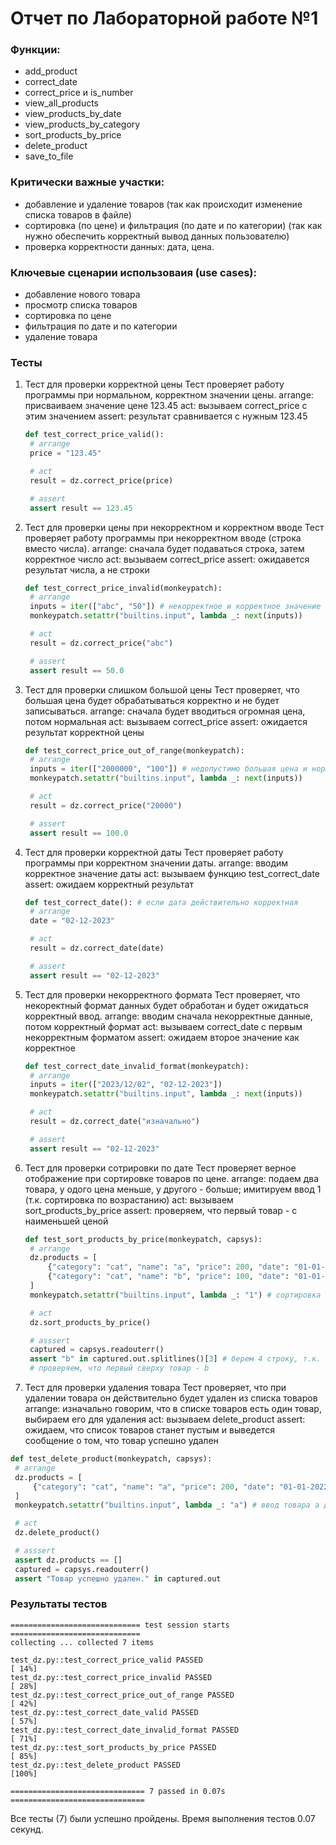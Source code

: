 # Отчет по Лабораторной работе №1

### Функции:
- add_product
- correct_date
- correct_price и is_number
- view_all_products
- view_products_by_date
- view_products_by_category
- sort_products_by_price
- delete_product
- save_to_file

### Критически важные участки:
- добавление и удаление товаров (так как происходит изменение списка товаров в файле)
- сортировка (по цене) и фильтрация (по дате и по категории) (так как нужно обеспечить корректный вывод данных пользователю)
- проверка корректности данных: дата, цена.

### Ключевые сценарии использоваия (use cases):
- добавление нового товара
- просмотр списка товаров
- сортировка по цене
- фильтрация по дате и по категории
- удаление товара

### Тесты
1. Тест для проверки корректной цены
   Тест проверяет работу программы при нормальном, корректном значении цены.
   arrange: присваиваем значение цене 123.45
   act: вызываем correct_price с этим значением
   assert: результат сравнивается с нужным 123.45

   ```python
   def test_correct_price_valid():
    # arrange
    price = "123.45"

    # act
    result = dz.correct_price(price)

    # assert
    assert result == 123.45
   ```
   
2. Тест для проверки цены при некорректном и корректном вводе
   Тест проверяет работу программы при некорректном вводе (строка вместо числа).
   arrange: cначала будет подаваться строка, затем корректное число
   act: вызываем correct_price
   assert: ожидавется результат числа, а не строки

   ```python
   def test_correct_price_invalid(monkeypatch):
    # arrange
    inputs = iter(["abc", "50"]) # некорректное и корректное значение
    monkeypatch.setattr("builtins.input", lambda _: next(inputs))

    # act
    result = dz.correct_price("abc")

    # assert
    assert result == 50.0
   ```

3. Тест для проверки слишком большой цены
   Тест проверяет, что большая цена будет обрабатываться корректно и не будет записываться.
   arrange: сначала будет вводиться огромная цена, потом нормальная
   act: вызываем correct_price
   assert: ожидается результат корректной цены

   ```python
   def test_correct_price_out_of_range(monkeypatch):
    # arrange
    inputs = iter(["2000000", "100"]) # недопустимо большая цена и нормальная
    monkeypatch.setattr("builtins.input", lambda _: next(inputs))

    # act
    result = dz.correct_price("20000")

    # assert
    assert result == 100.0
   ```

4. Тест для проверки корректной даты
   Тест проверяет работу программы при корректном значении даты.
   arrange: вводим корректное значение даты
   act: вызываем функцию test_correct_date
   assert: ожидаем корректный результат

   ```python
   def test_correct_date(): # если дата действительно корректная
    # arrange
    date = "02-12-2023"

    # act
    result = dz.correct_date(date)

    # assert
    assert result == "02-12-2023"
   ```
   
5. Тест для проверки некорректного формата
   Тест проверяет, что некоректный формат данных будет обработан и будет ожидаться корректный ввод.
   arrange: вводим сначала некорректные данные, потом корректный формат
   act: вызываем correct_date с первым некорректным форматом
   assert: ожидаем второе значение как корректное

   ```python
   def test_correct_date_invalid_format(monkeypatch):
    # arrange
    inputs = iter(["2023/12/02", "02-12-2023"])
    monkeypatch.setattr("builtins.input", lambda _: next(inputs))

    # act
    result = dz.correct_date("изначально")

    # assert
    assert result == "02-12-2023"
   ```


6. Тест для проверки сотрировки по дате
   Тест проверяет верное отображение при сортировке товаров по цене.
   arrange: подаем два товара, у одого цена меньше, у другого - больше; имитируем ввод 1 (т.к. сортировка по возрастанию)
   act: вызываем sort_products_by_price
   assert: проверяем, что первый товар - с наименьшей ценой

   ```python
   def test_sort_products_by_price(monkeypatch, capsys):
    # arrange
    dz.products = [
        {"category": "cat", "name": "a", "price": 200, "date": "01-01-2022"},
        {"category": "cat", "name": "b", "price": 100, "date": "01-01-2022"},
    ]
    monkeypatch.setattr("builtins.input", lambda _: "1") # сортировка по возрастанию (вводим 1)

    # act
    dz.sort_products_by_price()

    # asssert
    captured = capsys.readouterr()
    assert "b" in captured.out.splitlines()[3] # берем 4 строку, т.к. первые 3 - шапка
    # проверяем, что первый сверху товар - b

   ```

13. Тест для проверки удаления товара
   Тест проверяет, что при удалении товара он действительно будет удален из списка товаров
   arrange: изначально говорим, что в списке товаров есть один товар, выбираем его для удаления
   act: вызываем delete_product
   assert: ожидаем, что список товаров станет пустым и выведется сообщение о том, что товар успешно удален
   ```python
   def test_delete_product(monkeypatch, capsys):
    # arrange
    dz.products = [
        {"category": "cat", "name": "a", "price": 200, "date": "01-01-2022"},
    ]
    monkeypatch.setattr("builtins.input", lambda _: "a") # ввод товара a для удаления

    # act
    dz.delete_product()

    # asssert
    assert dz.products == []
    captured = capsys.readouterr()
    assert "Товар успешно удален." in captured.out
   ```

### Результаты тестов

```
============================= test session starts =============================
collecting ... collected 7 items

test_dz.py::test_correct_price_valid PASSED                              [ 14%]
test_dz.py::test_correct_price_invalid PASSED                            [ 28%]
test_dz.py::test_correct_price_out_of_range PASSED                       [ 42%]
test_dz.py::test_correct_date_valid PASSED                               [ 57%]
test_dz.py::test_correct_date_invalid_format PASSED                      [ 71%]
test_dz.py::test_sort_products_by_price PASSED                           [ 85%]
test_dz.py::test_delete_product PASSED                                   [100%]

============================== 7 passed in 0.07s ==============================
```

Все тесты (7) были успешно пройдены. Время выполнения тестов 0.07 секунд.





   
   
